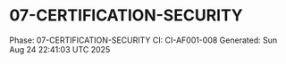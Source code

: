 # 07-CERTIFICATION-SECURITY
Phase: 07-CERTIFICATION-SECURITY
CI: CI-AF001-008
Generated: Sun Aug 24 22:41:03 UTC 2025
